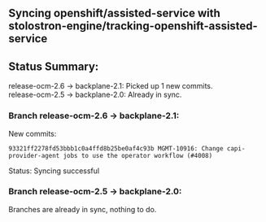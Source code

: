 ## Syncing openshift/assisted-service with stolostron-engine/tracking-openshift-assisted-service

## Status Summary:

release-ocm-2.6 -> backplane-2.1: Picked up 1 new commits.  
release-ocm-2.5 -> backplane-2.0: Already in sync.  

### Branch release-ocm-2.6 -> backplane-2.1:

New commits:

```
93321ff2278fd53bbb1c0a4ffd8b25be0af4c93b MGMT-10916: Change capi-provider-agent jobs to use the operator workflow (#4008)
```

Status: Syncing successful

### Branch release-ocm-2.5 -> backplane-2.0:

Branches are already in sync, nothing to do.
